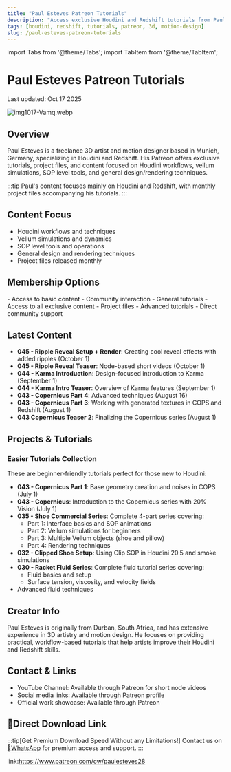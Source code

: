 ```yaml
---
title: "Paul Esteves Patreon Tutorials"
description: "Access exclusive Houdini and Redshift tutorials from Paul Esteves Patreon"
tags: [houdini, redshift, tutorials, patreon, 3d, motion-design]
slug: /paul-esteves-patreon-tutorials
---
```


import Tabs from '@theme/Tabs';
import TabItem from '@theme/TabItem';

# Paul Esteves Patreon Tutorials

Last updated: Oct 17 2025

![img1017-Vamq.webp](https://list.ucards.store/d/img/img1017-Vamq.webp)

## Overview

Paul Esteves is a freelance 3D artist and motion designer based in Munich, Germany, specializing in Houdini and Redshift. His Patreon offers exclusive tutorials, project files, and content focused on Houdini workflows, vellum simulations, SOP level tools, and general design/rendering techniques.

:::tip
Paul's content focuses mainly on Houdini and Redshift, with monthly project files accompanying his tutorials.
:::

## Content Focus

- Houdini workflows and techniques
- Vellum simulations and dynamics
- SOP level tools and operations
- General design and rendering techniques
- Project files released monthly

## Membership Options

<Tabs>
<TabItem value="free" label="Free Tier">
- Access to basic content
- Community interaction
- General tutorials
</TabItem>
<TabItem value="paid" label="Paid Tiers">
- Access to all exclusive content
- Project files
- Advanced tutorials
- Direct community support
</TabItem>
</Tabs>

## Latest Content

- **045 - Ripple Reveal Setup + Render**: Creating cool reveal effects with added ripples (October 1)
- **045 - Ripple Reveal Teaser**: Node-based short videos (October 1)
- **044 - Karma Introduction**: Design-focused introduction to Karma (September 1)
- **044 - Karma Intro Teaser**: Overview of Karma features (September 1)
- **043 - Copernicus Part 4**: Advanced techniques (August 16)
- **043 - Copernicus Part 3**: Working with generated textures in COPS and Redshift (August 1)
- **043 Copernicus Teaser 2**: Finalizing the Copernicus series (August 1)

## Projects & Tutorials

### Easier Tutorials Collection

These are beginner-friendly tutorials perfect for those new to Houdini:

- **043 - Copernicus Part 1**: Base geometry creation and noises in COPS (July 1)
- **043 - Copernicus**: Introduction to the Copernicus series with 20% Vision (July 1)
- **035 - Shoe Commercial Series**: Complete 4-part series covering:
  - Part 1: Interface basics and SOP animations
  - Part 2: Vellum simulations for beginners
  - Part 3: Multiple Vellum objects (shoe and pillow)
  - Part 4: Rendering techniques
- **032 - Clipped Shoe Setup**: Using Clip SOP in Houdini 20.5 and smoke simulations
- **030 - Racket Fluid Series**: Complete fluid tutorial series covering:
  - Fluid basics and setup
  - Surface tension, viscosity, and velocity fields
 - Advanced fluid techniques

## Creator Info

Paul Esteves is originally from Durban, South Africa, and has extensive experience in 3D artistry and motion design. He focuses on providing practical, workflow-based tutorials that help artists improve their Houdini and Redshift skills.

## Contact & Links

- YouTube Channel: Available through Patreon for short node videos
- Social media links: Available through Patreon profile
- Official work showcase: Available through Patreon

## 🚀Direct Download Link
:::tip[Get Premium Download Speed Without any Limitations!]
Contact us on [💬WhatsApp](https://wa.me/+8613237610083) for premium  access and support.
:::

link:https://www.patreon.com/cw/paulesteves28